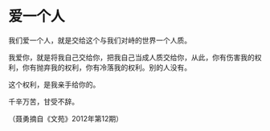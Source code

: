 # 爱一个人

我们爱一个人，就是交给这个与我们对峙的世界一个人质。

我爱你，就是将我自己交给你，把我自己当成人质交给你，从此，你有伤害我的权利，你有抛弃我的权利，你有冷落我的权利。别的人没有。

这个权利，是我亲手给你的。

千辛万苦，甘受不辞。

（聂勇摘自《文苑》2012年第12期）